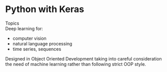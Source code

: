 # Python with Keras

Topics  
Deep learning for: 
 -  computer vision 
 -  natural language processing
 -  time series, sequences           
 
 Designed in Object Oriented Development taking into careful consideration 
 the need of machine learning rather than following strict OOP style.
 
 
  

